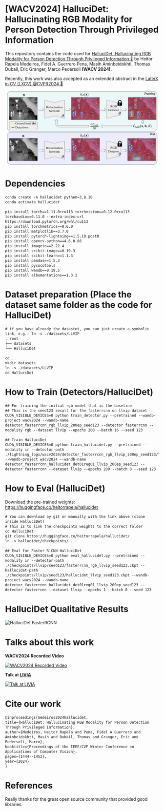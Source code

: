 
# [WACV2024] HalluciDet: Hallucinating RGB Modality for Person Detection Through Privileged Information

This repository contains the code used for [HalluciDet: Hallucinating RGB Modality for Person Detection Through Privileged Information 🔗](https://openaccess.thecvf.com/content/WACV2024/html/Medeiros_HalluciDet_Hallucinating_RGB_Modality_for_Person_Detection_Through_Privileged_Information_WACV_2024_paper.html) by Heitor Rapela Medeiros, Fidel A. Guerrero Pena, Masih Aminbeidokhti, Thomas Dubail, Eric Granger, Marco Pedersoli **(WACV 2024)**. 

Recently, this work was also accepted as an extended abstract in the [LatinX in CV (LXCV) @CVPR2024 🔗](https://www.latinxinai.org/cvpr-2024)


![HalluciDet Model](./resources/hallucidet.png)



# Dependencies

	conda create -n hallucidet python=3.8.10
	conda activate hallucidet

	pip install torch==1.11.0+cu113 torchvision==0.12.0+cu113 torchaudio==0.11.0 --extra-index-url https://download.pytorch.org/whl/cu113
	pip install torchmetrics==0.6.0
	pip install matplotlib==3.7.0
	pip install pytorch-lightning==1.5.10.post0
	pip install opencv-python==4.6.0.66
	pip install imageio==2.22.4
	pip install scikit-image==0.19.3
	pip install scikit-learn==1.1.3
	pip install pandas==1.5.3
	pip install pycocotools
	pip install wandb==0.19.5
	pip install albumentations==1.3.1

# Dataset preparation (Place the dataset same folder as the code for HalluciDet)

	# if you have already the datastet, you can just create a symbolic link, e.g.: ln -s ./datasets/LLVIP
	. root
	├── datasets
	└── HalluciDet

	cd ..
	mkdir datasets
	ln -s ./datasets/LLVIP 
	cd HalluciDet


# How to Train (Detectors/HalluciDet)


	## For training the initial rgb model that is the baseline
	## This is the seed123 result for the fasterrcnn on llvip dataset
	CUDA_VISIBLE_DEVICES=0 python train_detector.py --pretrained --wandb-project wacv2024 --wandb-name detector_fasterrcnn_rgb_llvip_200ep_seed123 --detector fasterrcnn --modality rgb --dataset llvip --epochs 200 --batch 16 --seed 123

	## Train HalluciDet
	CUDA_VISIBLE_DEVICES=0 python train_hallucidet.py --pretrained --modality ir --detector-path ./lightning_logs/wacv2024/detector_fasterrcnn_rgb_llvip_200ep_seed123/llvip_rgb_fasterrcnn/best.ckpt --wandb-project wacv2024 --wandb-name detector_fasterrcnn_hallucidet_det01reg01_llvip_200ep_seed123 --detector fasterrcnn --dataset llvip --epochs 200 --batch 8 --seed 123


# How to Eval (HalluciDet)

Download the pre-trained weights: https://huggingface.co/heitorrapela/hallucidet

	# You can download by git or manually with the link above (clone inside HalluciDet)
	# This is to link the checkpoints weights to the correct folder
	cd HalluciDet
	git clone https://huggingface.co/heitorrapela/hallucidet/
	ln -s hallucidet/checkpoints/ .

	## Eval for Faster R-CNN HalluciDet
	CUDA_VISIBLE_DEVICES=0 python eval_hallucidet.py --pretrained --modality ir --detector-path ./checkpoints/llvip/seed123/fasterrcnn_rgb_llvip_seed123.ckpt --hallucidet-path ./checkpoints/llvip/seed123/hallucidet_llvip_seed123.ckpt --wandb-project wacv2024 --wandb-name detector_fasterrcnn_hallucidet_det01reg01_llvip_200ep_seed123 --detector fasterrcnn --dataset llvip --epochs 1 --batch 8 --seed 123




# HalluciDet Qualitative Results


![HalluciDet FasterRCNN](./resources/test_batch.gif)


# Talks about this work

**WACV2024 Recorded Video**


[![WACV2024 Recorded Video](https://img.youtube.com/vi/BEFi_zkG8Yc/0.jpg)](https://www.youtube.com/watch?v=BEFi_zkG8Yc)

**Talk at [LIVIA](https://liviamtl.ca/)**


[![Talk at LIVIA](https://img.youtube.com/vi/spH6mHMHapw/0.jpg)](https://youtu.be/spH6mHMHapw)


# Cite our work

	@inproceedings{medeiros2024hallucidet,
	title={HalluciDet: Hallucinating RGB Modality for Person Detection Through Privileged Information},
	author={Medeiros, Heitor Rapela and Pena, Fidel A Guerrero and Aminbeidokhti, Masih and Dubail, Thomas and Granger, Eric and Pedersoli, Marco},
	booktitle={Proceedings of the IEEE/CVF Winter Conference on Applications of Computer Vision},
	pages={1444--1453},
	year={2024}
	}


# References


Really thanks for the great open source community that provided good libraries.